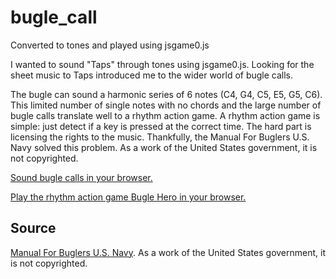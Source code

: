 # bugle_call
Converted to tones and played using jsgame0.js

I wanted to sound "Taps" through tones using jsgame0.js.
Looking for the sheet music to Taps introduced me to the wider world of bugle calls.

The bugle can sound a harmonic series of 6 notes (C4, G4, C5, E5, G5, C6).
This limited number of single notes with no chords and the large number of bugle calls translate well to a rhythm action game.
A rhythm action game is simple: just detect if a key is pressed at the correct time.
The hard part is licensing the rights to the music.
Thankfully, the Manual For Buglers U.S. Navy solved this problem.
As a work of the United States government, it is not copyrighted.

[Sound bugle calls in your browser.](https://thisarray.github.io/bugle_call/)

[Play the rhythm action game Bugle Hero in your browser.](https://thisarray.github.io/bugle_call/hero.html)

## Source

[Manual For Buglers U.S. Navy](https://web.archive.org/web/20060820202359/http://www.history.navy.mil/library/online/bugle.htm).
As a work of the United States government, it is not copyrighted.
